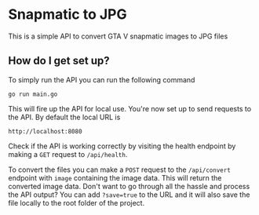 # Snapmatic to JPG #
This is a simple API to convert GTA V snapmatic images to JPG files

## How do I get set up? ##
To simply run the API you can run the following command
```
go run main.go
```
This will fire up the API for local use. You're now set up to send requests to the API. By default the local URL is 
```
http://localhost:8080
```
Check if the API is working correctly by visiting the health endpoint by making a `GET` request to `/api/health`.


To convert the files you can make a `POST` request to the `/api/convert` endpoint with `image` containing the image data. 
This will return the converted image data. Don't want to go through all the hassle and process the API output? 
You can add `?save=true` to the URL and it will also save the file locally to the root folder of the project.
